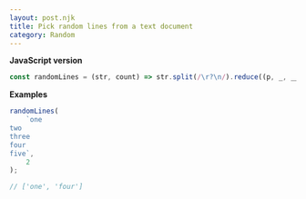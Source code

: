 ```yaml
---
layout: post.njk
title: Pick random lines from a text document
category: Random
---
```


**JavaScript version**

```js
const randomLines = (str, count) => str.split(/\r?\n/).reduce((p, _, __, arr) => (p[0] < count ? [p[0] + 1, p[1].concat(arr.splice((Math.random() * arr.length) | 0, 1))] : p), [0, []])[1];
```

**Examples**

```js
randomLines(
    `one
two
three
four
five`,
    2
);

// ['one', 'four']
```
